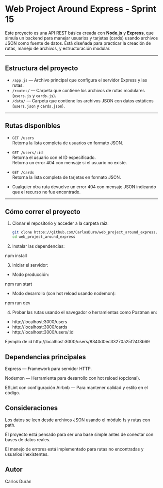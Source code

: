 # Web Project Around Express - Sprint 15

Este proyecto es una API REST básica creada con **Node.js** y **Express**, que simula un backend para manejar usuarios y tarjetas (cards) usando archivos JSON como fuente de datos. Está diseñada para practicar la creación de rutas, manejo de archivos, y estructuración modular.

---

## Estructura del proyecto

- `/app.js` — Archivo principal que configura el servidor Express y las rutas.
- `/routes/` — Carpeta que contiene los archivos de rutas modulares (`users.js` y `cards.js`).
- `/data/` — Carpeta que contiene los archivos JSON con datos estáticos (`users.json` y `cards.json`).

---

## Rutas disponibles

- `GET /users`  
  Retorna la lista completa de usuarios en formato JSON.

- `GET /users/:id`  
  Retorna el usuario con el ID especificado.  
  Retorna un error 404 con mensaje si el usuario no existe.

- `GET /cards`  
  Retorna la lista completa de tarjetas en formato JSON.

- Cualquier otra ruta devuelve un error 404 con mensaje JSON indicando que el recurso no fue encontrado.

---

## Cómo correr el proyecto

1. Clonar el repositorio y acceder a la carpeta raíz:

   ```bash
   git clone https://github.com/CarlosDuro/web_project_around_express.git
   cd web_project_around_express

   ```

2. Instalar las dependencias:

npm install

3. Iniciar el servidor:

- Modo producción:

npm run start

- Modo desarrollo (con hot reload usando nodemon):

npm run dev

4. Probar las rutas usando el navegador o herramientas como Postman en:

- http://localhost:3000/users
- http://localhost:3000/cards
- http://localhost:3000/users/:id

Ejemplo de id http://localhost:3000/users/8340d0ec33270a25f2413b69



## Dependencias principales

Express — Framework para servidor HTTP.

Nodemon — Herramienta para desarrollo con hot reload (opcional).

ESLint con configuración Airbnb — Para mantener calidad y estilo en el código.

## Consideraciones

Los datos se leen desde archivos JSON usando el módulo fs y rutas con path.

El proyecto está pensado para ser una base simple antes de conectar con bases de datos reales.

El manejo de errores está implementado para rutas no encontradas y usuarios inexistentes.

## Autor
Carlos Durán
```
